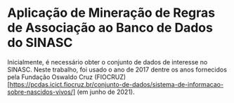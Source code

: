 # Aplicação de Mineração de Regras de Associação ao Banco de Dados do SINASC

Inicialmente, é necessário obter o conjunto de dados de interesse no SINASC. Neste trabalho, foi usado o ano de 2017 dentre os anos fornecidos pela Fundação Oswaldo Cruz (FIOCRUZ)[https://pcdas.icict.fiocruz.br/conjunto-de-dados/sistema-de-informacao-sobre-nascidos-vivos/] (em junho de 2021).
